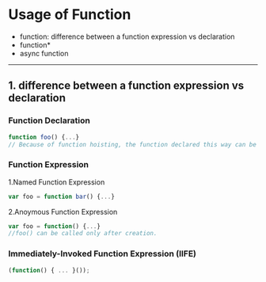 # Usage of Function #
* function: difference between a function expression vs declaration
* function*
* async function

---

## 1. difference between a function expression vs declaration

### Function Declaration
```javascript
function foo() {...}
// Because of function hoisting, the function declared this way can be called both after and before the definition.
```
### Function Expression
1.Named Function Expression
```javascript
var foo = function bar() {...}
```
2.Anoymous Function Expression
```javascript
var foo = function() {...}
//foo() can be called only after creation.
```
### Immediately-Invoked Function Expression (IIFE)
```javascript
(function() { ... }());
```